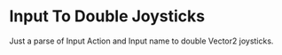 # Input To Double Joysticks

Just a parse of Input Action and Input name to double Vector2 joysticks.
